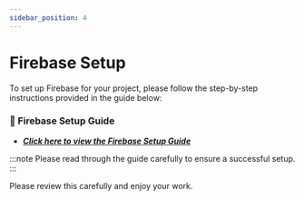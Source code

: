 ```yaml
---
sidebar_position: 4
---
```


# Firebase Setup

To set up Firebase for your project, please follow the step-by-step instructions provided in the guide below:

### 📘 Firebase Setup Guide

 - ***[Click here to view the Firebase Setup Guide](https://wrteam-in.github.io/common_app_doc/GeneralSettings/firebase)***

:::note
Please read through the guide carefully to ensure a successful setup.
:::

Please review this carefully and enjoy your work.


<!-- # 🔥 How to Set Up Firebase in Your Flutter App  

:::caution

You must use the **same Firebase project** for the **app, web, and panels** to ensure seamless integration.

<!-- ### 🚀 Already Have a Firebase Project?  
If you have already created a Firebase project, **skip steps 1-5** and start from **Step 6**.   -->


<!-- :::

---

### ⚙️ Step 1: Install Firebase CLI  

Before creating a Firebase app from Flutter, you must install **Firebase CLI**.  

📌 **Follow the official guide to install Firebase CLI:**  
🔗 [Firebase CLI Installation Guide](https://firebase.google.com/docs/cli)  

---

### 🏗️ Step 2: Create a Firebase Project  

1️⃣ Open **Firebase Console** and click **Create a Project**.  

   ![fcm](../../static/img/app/fcm1.webp) 

2️⃣ Enter your **project name** and press **Continue**.    

   ![fcm](../../static/img/app/fcm2.webp)    

3️⃣ Press **Continue** on the next screen. 

   ![fcm](../../static/img/app/fcm3.webp)    

4️⃣ Click **Create Project** and wait for the setup to complete.  

   ![fcm](../../static/img/app/fcm4.webp) 

5️⃣ Once done, press **Continue**.  

   ![fcm](../../static/img/app/fcm5.webp)

---

### 📱 Step 3: Create a Firebase App for Flutter  

1️⃣ Select **Flutter** as the app type (refer to the image below).  

![fcm](../../static/img/app/fcm6.webp)

2️⃣ Press **Next** to continue.  

![fcm](../../static/img/app/fcm7.webp)

---

### 🖥️ Step 4: Log in to Firebase via Terminal  

1️⃣ Open **Android Studio** terminal.  
2️⃣ Run the following command to log in:  

   ```sh
   firebase login
   ```
   ![fcm](../../static/img/app/fcm8.webp)       

3️⃣ A browser window will open—log in to your Firebase account.        
4️⃣ When prompted, allow Firebase to collect CLI usage data by entering YES and pressing Enter.


### 🛠️ Step 5: Run Firebase Initialization Commands

1️⃣ In Android Studio Terminal, run the first Firebase setup command (as per the provided image).

![fcm](../../static/img/app/fcm9.webp)

2️⃣ Run the second Firebase setup command in the terminal. 

![fcm](../../static/img/app/fcm10.webp)

3️⃣ When the terminal asks for confirmation, press Enter.    

![fcm](../../static/img/app/fcm11.webp)

4️⃣ If prompted again, press Y to confirm.

![fcm](../../static/img/app/fcm12.webp)


### 🎉 Step 6: Finalizing Firebase Setup

1️⃣ Press Continue when prompted.     

![fcm](../../static/img/app/fcm13.webp)

2️⃣ Click Continue to Console.

![fcm](../../static/img/app/fcm14.webp)


<!-- How to enable Firebase Authentications. -->

<!-- # 🔥 Firebase Authentication 

This document provides step-by-step instructions to enable **Firebase Authentication** in your Flutter app.  

---

## 🔑 **Enable Firebase Authentication**  

1️⃣ **Open Firebase Console**  
   - Go to [Firebase Console](https://console.firebase.google.com/)  
   - Select your project  

2️⃣ **Enable Authentication Methods**  
   - Go to **Authentication** > **Sign-in method**  
   - Click **Add New Provider**  
   - Enable the required sign-in methods (e.g., Apple, Phone, Google)  

   ![firebase](../../static/img/app/firebase_1.png)

---

## 🔒 **Add SHA1 & SHA256 Keys in Firebase**  

### 🔹 **For Android**  

1️⃣ Open **Android Studio**  
2️⃣ Go to **android** folder in your project  
3️⃣ Right-click on `gradlew` file > **Open in Terminal**  

![firebase](../../static/img/app/firebase_2.webp)

4️⃣ Run the following command:  

   ```sh
   ./gradlew signingReport   # For Mac/Linux
   gradlew signingReport     # For Windows
```

5️⃣ Copy the SHA1 and SHA256 keys from the output     

   ![firebase](../../static/img/app/firebase_3.webp)

6️⃣ Open Firebase Console     
7️⃣ Go to Project Settings > General > Android App    
8️⃣ Add the copied SHA1 and SHA256 keys   

   ![firebase](../../static/img/app/firebase_4.webp)

:::note
   For Release Build (After App Release)
:::

  -   You need to add the release SHA key to Firebase
  -   Get the release SHA key using Play Console or by running:

  ![firebase](../../static/img/app/firebase_5.webp)

    ```sh
    keytool -list -v -keystore "D:\keystore\eDemand.jks" -alias eDemand
    ```

    ![firebase](../../static/img/app/firebase_6.webp)

  -    Enter the keystore password when prompted

  -    Copy and paste the SHA key into Firebase Console


### 🍎 For iOS Authentication Setup

1️⃣ Open Xcode    
2️⃣ Go to Signing & Capabilities tab      
3️⃣ Add Sign In With Apple capability     
4️⃣ Select a Team in the Code Signing section   

   ![firebase](../../static/img/app/firebase_7.png)

#### 🔹 Configure URL Schemes for Firebase Authentication 

1️⃣ Open Xcode        
2️⃣ Select the Info tab under your project    
3️⃣ Expand URL Types          
4️⃣ Click + and add a new URL scheme      
5️⃣ Find REVERSED_CLIENT_ID inside GoogleService-Info.plist       
6️⃣ Copy and paste it into the URL Schemes field      

![firebase](../../static/img/app/firebase_8.webp)

----
✅ **Firebase Authentication**🎉
 --> 
